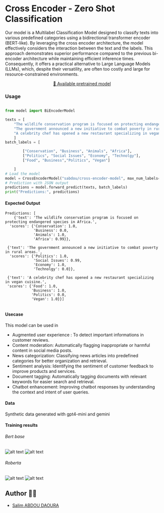 # Cross Encoder - Zero Shot Classification

Our model is a Multilabel Classification Model designed to classify texts into various predefined categories using a bidirectional transformer encoder (BERT-like). By leveraging the cross encoder architecture, the model effectively considers the interaction between the text and the labels. This approach demonstrates superior performance compared to the previous bi-encoder architecture while maintaining efficient inference times. Consequently, it offers a practical alternative to Large Language Models (LLMs), which, despite their versatility, are often too costly and large for resource-constrained environments. 

<p align="center">
    <a href="https://huggingface.co/sabdou/cross-encoder-model">🤗 Available pretrained model</a>
    </a>
</p>

### Usage
```python

from model import BiEncoderModel

texts = [
    "The wildlife conservation program is focused on protecting endangered species in Africa.",
    "The government announced a new initiative to combat poverty in rural areas.",
    "A celebrity chef has opened a new restaurant specializing in vegan cuisine."
    ]
batch_labels = [

        ["Conservation", "Business", "Animals", "Africa"],
        ["Politics", "Social Issues", "Economy", "Technolgy"],
        ["Food", "Business","Politics", "Vegan"]

    ]
# Load the model
model = CrossEncoderModel("sabdou/cross-encoder-model", max_num_labels=6)
# Prediction with JSON output
predictions = model.forward_predict(texts, batch_labels)
print("Predictions:", predictions)

```


#### Expected Output

```
Predictions: [
    {'text': 'The wildlife conservation program is focused on protecting endangered species in Africa.',
  'scores': {'Conservation': 1.0,
             'Business': 0.0,
             'Animals': 1.0,
             'Africa': 0.99}},

 {'text': 'The government announced a new initiative to combat poverty in rural areas.',
  'scores': {'Politics': 1.0,
             'Social Issues': 0.99,
             'Economy': 1.0,
             'Technolgy': 0.0}},

 {'text': 'A celebrity chef has opened a new restaurant specializing in vegan cuisine.', 
 'scores': {'Food': 1.0,
            'Business': 1.0, 
            'Politics': 0.0, 
            'Vegan': 1.0}}]


```


#### Usecase

This model can be used in

- Augmented user experience : To detect important informations in customer reviews.
- Content moderation: Automatically flagging inappropriate or harmful content in social media posts.
- News categorization: Classifying news articles into predefined categories for better organization and retrieval.
- Sentiment analysis: Identifying the sentiment of customer feedback to improve products and services.
- Document tagging: Automatically tagging documents with relevant keywords for easier search and retrieval.
- Chatbot enhancement: Improving chatbot responses by understanding the context and intent of user queries.

#### Data

Synthetic data generated with gpt4-mini and gemini 

#### Training results

###### Bert base

![alt text](<C:\Users\Salim\Documents\VIEPROFESSIONNELLE\Phase2Jeuneettechnique\Portfolio\CrossEncoderZeroShotClassifcation\training results\bert_base_f1_score.png>)
![alt text](<C:\Users\Salim\Documents\VIEPROFESSIONNELLE\Phase2Jeuneettechnique\Portfolio\CrossEncoderZeroShotClassifcation\training results\bert_base_f1_score.png>)

###### Roberta

![alt text](<training results/validation_score_given_epochs.png>)
![alt text](<training results/loss_given_epochs.png>)

## Author 🧑‍💻
- [Salim ABDOU DAOURA](https://github.com/sabdoudaoura)
